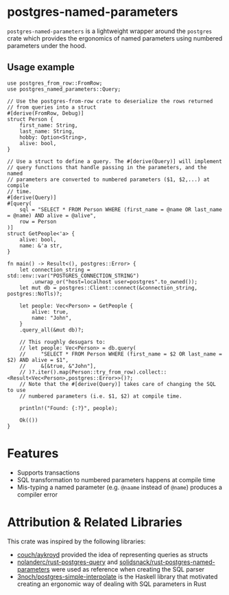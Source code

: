 # postgres-named-parameters

`postgres-named-parameters` is a lightweight wrapper around the `postgres`
crate which provides the ergonomics of named parameters using numbered
parameters under the hood.

## Usage example

```rust,no_run
use postgres_from_row::FromRow;
use postgres_named_parameters::Query;

// Use the postgres-from-row crate to deserialize the rows returned
// from queries into a struct
#[derive(FromRow, Debug)]
struct Person {
    first_name: String,
    last_name: String,
    hobby: Option<String>,
    alive: bool,
}

// Use a struct to define a query. The #[derive(Query)] will implement
// query functions that handle passing in the parameters, and the named
// parameters are converted to numbered parameters ($1, $2,...) at compile
// time.
#[derive(Query)]
#[query(
    sql = "SELECT * FROM Person WHERE (first_name = @name OR last_name = @name) AND alive = @alive",
    row = Person
)]
struct GetPeople<'a> {
    alive: bool,
    name: &'a str,
}

fn main() -> Result<(), postgres::Error> {
    let connection_string = std::env::var("POSTGRES_CONNECTION_STRING")
        .unwrap_or("host=localhost user=postgres".to_owned());
    let mut db = postgres::Client::connect(&connection_string, postgres::NoTls)?;

    let people: Vec<Person> = GetPeople {
        alive: true,
        name: "John",
    }
    .query_all(&mut db)?;

    // This roughly desugars to:
    // let people: Vec<Person> = db.query(
    //     "SELECT * FROM Person WHERE (first_name = $2 OR last_name = $2) AND alive = $1",
    //     &[&true, &"John"],
    // )?.iter().map(Person::try_from_row).collect::<Result<Vec<Person>,postgres::Error>>()?;
    // Note that the #[derive(Query)] takes care of changing the SQL to use
    // numbered parameters (i.e. $1, $2) at compile time.

    println!("Found: {:?}", people);

    Ok(())
}
```
# Features

* Supports transactions
* SQL transformation to numbered parameters happens at compile time
* Mis-typing a named parameter (e.g. `@naame` instead of `@name`) produces a
  compiler error


# Attribution & Related Libraries

This crate was inspired by the following libraries:

* [couch/aykroyd](https://git.sr.ht/~couch/aykroyd) provided the idea of
  representing queries as structs
* [nolanderc/rust-postgres-query](https://github.com/nolanderc/rust-postgres-query)
  and
  [solidsnack/rust-postgres-named-parameters](https://github.com/solidsnack/rust-postgres-named-parameters)
  were used as reference when creating the SQL parser
* [3noch/postgres-simple-interpolate](https://github.com/3noch/postgres-simple-interpolate)
  is the Haskell library that motivated creating an ergonomic way of dealing
  with SQL parameters in Rust